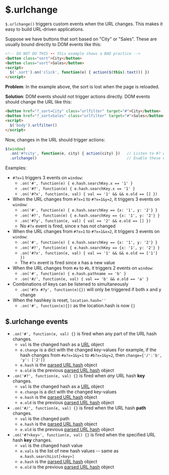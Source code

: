 # $.urlchange

`$.urlchange()` triggers custom events when the URL changes. This makes it easy
to build URL-driven applications.

Suppose we have buttons that sort based on "City" or "Sales". These are usually
bound directly to DOM events like this:

```html
<!-- DO NOT DO THIS -- this example shows a BAD practice -->
<button class="sort">City</button>
<button class="sort">Sales</button>
<script>
  $('.sort').on('click', function(e) { action($(this).text()) })
</script>
```

**Problem**: In the example above, the sort is lost when the page is reloaded.

**Solution**: DOM events should not trigger actions directly. DOM events should
change the URL like this:

```html
<button href="?_sort=City" class="urlfilter" target="#">City</button>
<button href="?_sort=Sales" class="urlfilter" target="#">Sales</button>
<script>
  $('body').urlfilter()
</script>
```

Now, changes in the URL should trigger actions:

```js
$(window)
  .on('#?city', function(e, city) { action(city) })   // Listen to #? events
  .urlchange()                                        // Enable these events
```

Examples:

- `#?x=1` triggers 3 events on `window`:
  - `.on('#', function(e) { e.hash.searchKey.x == '1' }`
  - `.on('#?', function(e) { e.hash.searchKey.x == '1' }`
  - `.on('#?x', function(e, val) { val == '1' && && e.old == [] })`
- When the URL changes from `#?x=1` to `#?x=1&y=2`, it triggers 3 events on `window`:
  - `.on('#', function(e) { e.hash.searchKey == {x: '1', y: '2'} }`
  - `.on('#?', function(e) { e.hash.searchKey == {x: '1', y: '2'} }`
  - `.on('#?y', function(e, val) { val == '2' && e.old == [] })`
  - No `#?x` event is fired, since x has not changed
- When the URL changes from `#?x=1` to `#?x=1&x=2`, it triggers 3 events on `window`:
  - `.on('#', function(e) { e.hash.searchKey == {x: '1', y: '2'} }`
  - `.on('#?', function(e) { e.hash.searchKey == {x: '1', y: '2'} }`
  - `.on('#?x', function(e, val) { val == '1' && && e.old == ['1'] })`
  - The `#?x` event is fired since x has a new value
- When the URL changes from `#a` to `#b`, it triggers 2 events on `window`:
  - `.on('#', function(e) { e.hash.pathname == 'b' }`
  - `.on('#/', function(e, val) { val == 'b' && e.old == 'a' }`
- Combinations of keys can be listened to simultaneously
  - `.on('#?x #?y', function(e){})` will only be triggered if both x and y change
- When the hashkey is reset, `location.hash=''`
  - `.on('#', function(e){})` as the location.hash is now `{}`


## $.urlchange events

- `.on('#', function(e, val) {}` is fired when any part of the URL hash changes.
    - `val` is the changed hash as a [URL](#urlparse) object
    - `e.change` is a dict with the changed key-values
      For example, if the hash changes from `#a?x=1&y=1` to `#b?x=1&y=2`,
      then `change={'/':'b', 'y': ['2']}`
    - `e.hash` is the [parsed URL hash](#urlparse) object
    - `e.old` is the previous [parsed URL hash](#urlparse) object
- `.on('#?', function(e, val) {}` is fired when *any* URL hash **key** changes.
    - `val` is the changed hash as a [URL](#urlparse) object
    - `e.change` is a dict with the changed key-values
    - `e.hash` is the [parsed URL hash](#urlparse) object
    - `e.old` is the previous [parsed URL hash](#urlparse) object
- `.on('#/', function(e, val) {}` is fired when the URL hash **path** changes.
    - `val` is the changed path
    - `e.hash` is the [parsed URL hash](#urlparse) object
    - `e.old` is the previous [parsed URL hash](#urlparse) object
- `.on('#?<key>', function(e, val) {}` is fired when the specified URL hash **key** changes.
    - `val` is the changed hash value
    - `e.vals` is the list of new hash values -- same as `e.hash.searchList[<key>]`
    - `e.hash` is the [parsed URL hash](#urlparse) object
    - `e.old` is the previous [parsed URL hash](#urlparse) object
